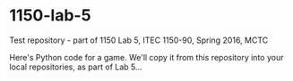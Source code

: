 # 1150-lab-5
Test repository - part of 1150 Lab 5, ITEC 1150-90, Spring 2016, MCTC

Here's Python code for a game.
We'll copy it from this repository into your local repositories, as part of Lab 5...
